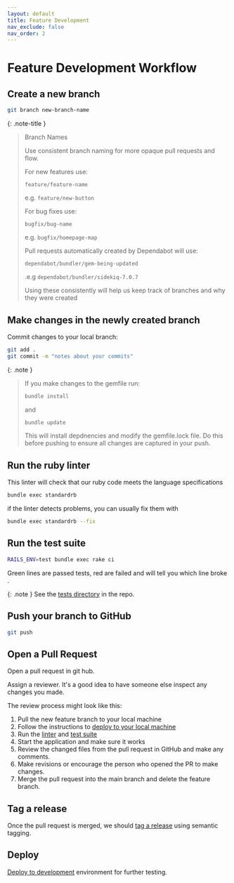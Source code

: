 ```yaml
---
layout: default
title: Feature Development
nav_exclude: false
nav_order: 2
---
```


# Feature Development Workflow

## Create a new branch

```bash
git branch new-branch-name
```

{: .note-title }
> Branch Names
> 
> Use consistent branch naming for more opaque pull requests and flow.
>
> For new features use:
> 
> `feature/feature-name`
>
> e.g. `feature/new-button`
> 
> For bug fixes use:
> 
> `bugfix/bug-name`
>
> e.g. `bugfix/homepage-map`
> 
> Pull requests automatically created by Dependabot will use:
>
> `dependabot/bundler/gem-being-updated`
>
> .e.g `dependabot/bundler/sidekiq-7.0.7`
> 
> Using these consistently will help us keep track of branches and why they were created

## Make changes in the newly created branch

Commit changes to your local branch:

```bash
git add .
git commit -m "notes about your commits"
```

{: .note }
> If you make changes to the gemfile run:
> 
> ```bash
> bundle install
> ```
> 
> and
> 
> ```bash
> bundle update
> ```
> 
> This will install depdnencies and modify the gemfile.lock file.
> Do this before pushing to ensure all changes are captured in your push.

## Run the ruby linter

This linter will check that our ruby code meets the language specifications

```bash
bundle exec standardrb
```

if the linter detects problems, you can usually fix them with

```bash
bundle exec standardrb --fix
```

## Run the test suite

```bash
RAILS_ENV=test bundle exec rake ci
```

Green lines are passed tests, red are failed and will tell you which line broke .

{: .note }
See the [tests directory](https://github.com/UWM-Libraries/GeoDiscovery/tree/main/test) in the repo.

## Push your branch to GitHub

```bash
git push
```

## Open a Pull Request 

Open a pull request in git hub.

Assign a reviewer. It's a good idea to have someone else inspect any changes you made.

The review process might look like this:

1. Pull the new feature branch to your local machine
1. Follow the instructions to [deploy to your local machine](https://uwm-libraries.github.io/GeoDiscovery-Documentation/docs/deploy.html#locally)
1. Run the [linter](#run-the-ruby-linter) and [test suite](#run-the-test-suite)
1. Start the application and make sure it works
1. Review the changed files from the pull request in GitHub and make any comments.
1. Make revisions or encourage the person who opened the PR to make changes.
1. Merge the pull request into the main branch and delete the feature branch.

## Tag a release

Once the pull request is merged, we should [tag a release](https://git-scm.com/book/en/v2/Git-Basics-Tagging) using semantic tagging.

## Deploy

[Deploy to development](https://uwm-libraries.github.io/GeoDiscovery-Documentation/docs/deploy.html#deploy-to-the-liblamp-dev-or-liblamp) environment for further testing.





